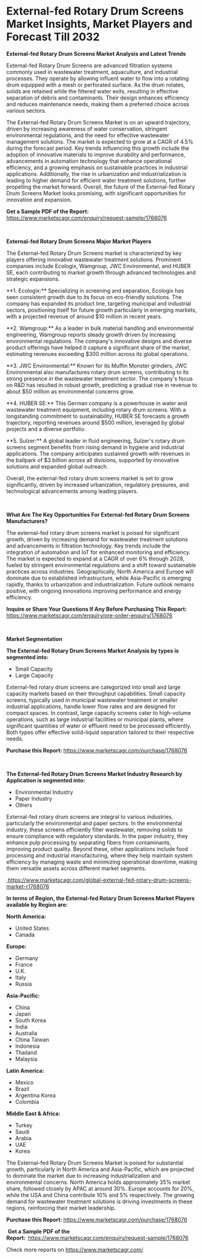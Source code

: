 <p><h1>External-fed Rotary Drum Screens Market Insights, Market Players and Forecast Till 2032</h1></p><p><strong>External-fed Rotary Drum Screens Market Analysis and Latest Trends</strong></p>
<p><p>External-fed Rotary Drum Screens are advanced filtration systems commonly used in wastewater treatment, aquaculture, and industrial processes. They operate by allowing influent water to flow into a rotating drum equipped with a mesh or perforated surface. As the drum rotates, solids are retained while the filtered water exits, resulting in effective separation of debris and contaminants. Their design enhances efficiency and reduces maintenance needs, making them a preferred choice across various sectors.</p><p>The External-fed Rotary Drum Screens Market is on an upward trajectory, driven by increasing awareness of water conservation, stringent environmental regulations, and the need for effective wastewater management solutions. The market is expected to grow at a CAGR of 4.5% during the forecast period. Key trends influencing this growth include the adoption of innovative materials to improve durability and performance, advancements in automation technology that enhance operational efficiency, and a growing emphasis on sustainable practices in industrial applications. Additionally, the rise in urbanization and industrialization is leading to higher demand for efficient water treatment solutions, further propelling the market forward. Overall, the future of the External-fed Rotary Drum Screens Market looks promising, with significant opportunities for innovation and expansion.</p></p>
<p><strong>Get a Sample PDF of the Report:&nbsp;</strong> <a href="https://www.marketscagr.com/enquiry/request-sample/1768076?utm_campaign=2322&utm_medium=2&utm_source=Github&utm_content=ia&utm_term=27022025&utm_id=external-fed-rotary-drum-screens">https://www.marketscagr.com/enquiry/request-sample/1768076</a></p>
<p>&nbsp;</p>
<p><strong>External-fed Rotary Drum Screens Major Market Players</strong></p>
<p><p>The External-fed Rotary Drum Screens market is characterized by key players offering innovative wastewater treatment solutions. Prominent companies include Ecologix, Wamgroup, JWC Environmental, and HUBER SE, each contributing to market growth through advanced technologies and strategic expansions.</p><p>**1. Ecologix:** Specializing in screening and separation, Ecologix has seen consistent growth due to its focus on eco-friendly solutions. The company has expanded its product line, targeting municipal and industrial sectors, positioning itself for future growth particularly in emerging markets, with a projected revenue of around $10 million in recent years.</p><p>**2. Wamgroup:** As a leader in bulk material handling and environmental engineering, Wamgroup reports steady growth driven by increasing environmental regulations. The company's innovative designs and diverse product offerings have helped it capture a significant share of the market, estimating revenues exceeding $300 million across its global operations.</p><p>**3. JWC Environmental:** Known for its Muffin Monster grinders, JWC Environmental also manufactures rotary drum screens, contributing to its strong presence in the wastewater treatment sector. The company's focus on R&D has resulted in robust growth, predicting a gradual rise in revenue to about $50 million as environmental concerns grow.</p><p>**4. HUBER SE:** This German company is a powerhouse in water and wastewater treatment equipment, including rotary drum screens. With a longstanding commitment to sustainability, HUBER SE forecasts a growth trajectory, reporting revenues around $500 million, leveraged by global projects and a diverse portfolio.</p><p>**5. Sulzer:** A global leader in fluid engineering, Sulzer's rotary drum screens segment benefits from rising demand in hygiene and industrial applications. The company anticipates sustained growth with revenues in the ballpark of $3 billion across all divisions, supported by innovative solutions and expanded global outreach.</p><p>Overall, the external-fed rotary drum screens market is set to grow significantly, driven by increased urbanization, regulatory pressures, and technological advancements among leading players.</p></p>
<p>&nbsp;</p>
<p><strong>What Are The Key Opportunities For External-fed Rotary Drum Screens Manufacturers?</strong></p>
<p><p>The external-fed rotary drum screens market is poised for significant growth, driven by increasing demand for wastewater treatment solutions and advancements in filtration technology. Key trends include the integration of automation and IoT for enhanced monitoring and efficiency. The market is expected to expand at a CAGR of over 6% through 2028, fueled by stringent environmental regulations and a shift toward sustainable practices across industries. Geographically, North America and Europe will dominate due to established infrastructure, while Asia-Pacific is emerging rapidly, thanks to urbanization and industrialization. Future outlook remains positive, with ongoing innovations improving performance and energy efficiency.</p></p>
<p><strong>Inquire or Share Your Questions If Any Before Purchasing This Report:</strong> <a href="https://www.marketscagr.com/enquiry/pre-order-enquiry/1768076?utm_campaign=2322&utm_medium=2&utm_source=Github&utm_content=ia&utm_term=27022025&utm_id=external-fed-rotary-drum-screens">https://www.marketscagr.com/enquiry/pre-order-enquiry/1768076</a></p>
<p>&nbsp;</p>
<p><strong>Market Segmentation</strong></p>
<p><strong>The External-fed Rotary Drum Screens Market Analysis by types is segmented into:</strong></p>
<p><ul><li>Small Capacity</li><li>Large Capacity</li></ul></p>
<p><p>External-fed rotary drum screens are categorized into small and large capacity markets based on their throughput capabilities. Small capacity screens, typically used in municipal wastewater treatment or smaller industrial applications, handle lower flow rates and are designed for compact spaces. In contrast, large capacity screens cater to high-volume operations, such as large industrial facilities or municipal plants, where significant quantities of water or effluent need to be processed efficiently. Both types offer effective solid-liquid separation tailored to their respective needs.</p></p>
<p><strong>Purchase this Report:&nbsp;</strong><a href="https://www.marketscagr.com/purchase/1768076?utm_campaign=2322&utm_medium=2&utm_source=Github&utm_content=ia&utm_term=27022025&utm_id=external-fed-rotary-drum-screens">https://www.marketscagr.com/purchase/1768076</a></p>
<p>&nbsp;</p>
<p><strong>The External-fed Rotary Drum Screens Market Industry Research by Application is segmented into:</strong></p>
<p><ul><li>Environmental Industry</li><li>Paper Industry</li><li>Others</li></ul></p>
<p><p>External-fed rotary drum screens are integral to various industries, particularly the environmental and paper sectors. In the environmental industry, these screens efficiently filter wastewater, removing solids to ensure compliance with regulatory standards. In the paper industry, they enhance pulp processing by separating fibers from contaminants, improving product quality. Beyond these, other applications include food processing and industrial manufacturing, where they help maintain system efficiency by managing waste and minimizing operational downtime, making them versatile assets across different market segments.</p></p>
<p><a href="https://www.marketscagr.com/global-external-fed-rotary-drum-screens-market-r1768076?utm_campaign=2322&utm_medium=2&utm_source=Github&utm_content=ia&utm_term=27022025&utm_id=external-fed-rotary-drum-screens">&nbsp;https://www.marketscagr.com/global-external-fed-rotary-drum-screens-market-r1768076</a></p>
<p><strong>In terms of Region, the External-fed Rotary Drum Screens Market Players available by Region are:</strong></p>
<p>
    <p> <strong> North America: </strong>
        <ul>
            <li>United States</li>
            <li>Canada</li>
        </ul>
        </p> 
    <p> <strong> Europe: </strong>
        <ul>
            <li>Germany</li>
            <li>France</li>
            <li>U.K.</li>
            <li>Italy</li>
            <li>Russia</li>
        </ul>
        </p> 
    <p> <strong> Asia-Pacific: </strong>
        <ul>
            <li>China</li>
            <li>Japan</li>
            <li>South Korea</li>
            <li>India</li>
            <li>Australia</li>
            <li>China Taiwan</li>
            <li>Indonesia</li>
            <li>Thailand</li>
            <li>Malaysia</li>
        </ul>
        </p> 
    <p> <strong> Latin America: </strong>
        <ul>
            <li>Mexico</li>
            <li>Brazil</li>
            <li>Argentina Korea</li>
            <li>Colombia</li>
        </ul>
        </p> 
    <p> <strong> Middle East & Africa: </strong>
        <ul>
            <li>Turkey</li>
            <li>Saudi</li>
            <li>Arabia</li>
            <li>UAE</li>
            <li>Korea</li>
        </ul>
    </p>
    </p>
<p><p>The External-fed Rotary Drum Screens Market is poised for substantial growth, particularly in North America and Asia-Pacific, which are projected to dominate the market due to increasing industrialization and environmental concerns. North America holds approximately 35% market share, followed closely by APAC at around 30%. Europe accounts for 20%, while the USA and China contribute 10% and 5% respectively. The growing demand for wastewater treatment solutions is driving investments in these regions, reinforcing their market leadership.</p></p>
<p><strong>Purchase this Report: </strong><a href="https://www.marketscagr.com/purchase/1768076?utm_campaign=2322&utm_medium=2&utm_source=Github&utm_content=ia&utm_term=27022025&utm_id=external-fed-rotary-drum-screens">https://www.marketscagr.com/purchase/1768076</a></p>
<p>&nbsp;<strong>Get a Sample PDF of the Report:&nbsp;&nbsp;</strong><a href="https://www.marketscagr.com/enquiry/request-sample/1768076?utm_campaign=2322&utm_medium=2&utm_source=Github&utm_content=ia&utm_term=27022025&utm_id=external-fed-rotary-drum-screens">https://www.marketscagr.com/enquiry/request-sample/1768076</a></p>
<p><strong></strong></p>
<p>Check more reports on <a href="https://www.marketscagr.com/?utm_campaign=2322&utm_medium=2&utm_source=Github&utm_content=ia&utm_term=27022025&utm_id=external-fed-rotary-drum-screens">https://www.marketscagr.com/</a></p>
